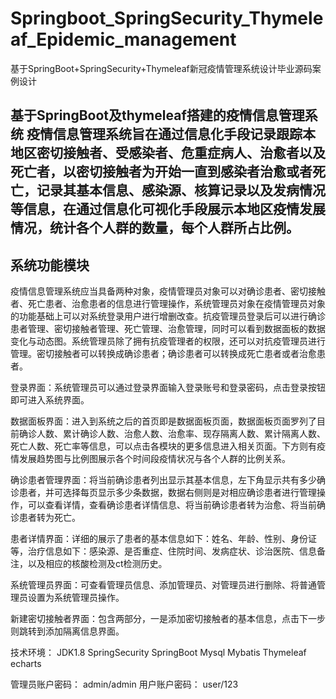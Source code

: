 # Springboot_SpringSecurity_Thymeleaf_Epidemic_management
基于SpringBoot+SpringSecurity+Thymeleaf新冠疫情管理系统设计毕业源码案例设计

## 基于SpringBoot及thymeleaf搭建的疫情信息管理系统 疫情信息管理系统旨在通过信息化手段记录跟踪本地区密切接触者、受感染者、危重症病人、治愈者以及死亡者，以密切接触者为开始一直到感染者治愈或者死亡，记录其基本信息、感染源、核算记录以及发病情况等信息，在通过信息化可视化手段展示本地区疫情发展情况，统计各个人群的数量，每个人群所占比例。

## 系统功能模块
  疫情信息管理系统应当具备两种对象，疫情管理员对象可以对确诊患者、密切接触者、死亡患者、治愈患者的信息进行管理操作，系统管理员对象在疫情管理员对象的功能基础上可以对系统登录用户进行增删改查。抗疫管理员登录后可以进行确诊患者管理、密切接触者管理、死亡管理、治愈管理，同时可以看到数据面板的数据变化与动态图。系统管理员除了拥有抗疫管理者的权限，还可以对抗疫管理员进行管理。密切接触者可以转换成确诊患者；确诊患者可以转换成死亡患者或者治愈患者。

登录界面：系统管理员可以通过登录界面输入登录账号和登录密码，点击登录按钮即可进入系统界面。

数据面板界面：进入到系统之后的首页即是数据面板页面，数据面板页面罗列了目前确诊人数、累计确诊人数、治愈人数、治愈率、现存隔离人数、累计隔离人数、死亡人数、死亡率等信息，可以点击各模块的更多信息进入相关页面。下方则有疫情发展趋势图与比例图展示各个时间段疫情状况与各个人群的比例关系。

确诊患者管理界面：将当前确诊患者列出显示其基本信息，左下角显示共有多少确诊患者，并可选择每页显示多少条数据，数据右侧则是对相应确诊患者进行管理操作，可以查看详情，查看确诊患者详情信息、将当前确诊患者转为治愈、将当前确诊患者转为死亡。

患者详情界面：详细的展示了患者的基本信息如下：姓名、年龄、性别、身份证等，治疗信息如下：感染源、是否重症、住院时间、发病症状、诊治医院、信息备注，以及相应的核酸检测及ct检测历史。

系统管理员界面：可查看管理员信息、添加管理员、对管理员进行删除、将普通管理员设置为系统管理员操作。

新建密切接触者界面：包含两部分，一是添加密切接触者的基本信息，点击下一步则跳转到添加隔离信息界面。

技术环境： JDK1.8 SpringSecurity SpringBoot Mysql Mybatis Thymeleaf echarts

管理员账户密码： admin/admin   用户账户密码： user/123
